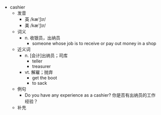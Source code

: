 - cashier
  - 发音
    - 英 /kæ'ʃɪr/
    - 美 /kæ'ʃɪr/
  - 词义
    - n. 收银员，出纳员
      - someone whose job is to receive or pay out money in a shop
  - 近义词
    - n. [会计]出纳员；司库
      - teller
      - treasurer
    - vt. 解雇；抛弃
      - get the boot
      - to sack
  - 例句
    - Do you have any experience as a cashier? 你是否有出纳员的工作经验？
  - 补充